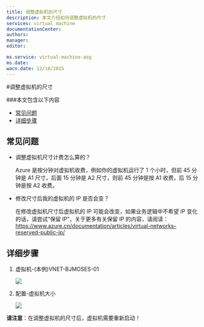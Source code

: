 ```yaml
---
title: 调整虚拟机的尺寸
description: 本文介绍如何调整虚拟机的尺寸
services: virtual machine
documentationCenter: 
authors: 
manager: 
editor: 

ms.service: virtual-machine-aog
ms.date: 
wacn.date: 12/18/2015
---
```


#调整虚拟机的尺寸

###本文包含以下内容

- [常见问题](#faq)
- [详细步骤](#detail)

## <a id="faq"></a>常见问题

- 调整虚拟机尺寸计费怎么算的？

    Azure 是按分钟对虚拟机收费，例如你的虚拟机运行了 1 个小时，但前 45 分钟是 A1 尺寸，后面 15 分钟是 A2 尺寸，则前 45 分钟是按 A1 收费，后 15 分钟是按 A2 收费。

- 修改尺寸后我的虚拟机的 IP 是否会变？

    在修改虚拟机尺寸后虚拟机的 IP 可能会改变，如果业务逻辑中不希望 IP 变化的话，请尝试“保留 IP”，关于更多有关保留 IP 的内容，请阅读：https://www.azure.cn/documentation/articles/virtual-networks-reserved-public-ip/

## <a id="detail"></a>详细步骤

1. 虚拟机-(本例)VNET-BJMOSES-01

    ![](./media/aog-virtual-machine-how-to-reset-vm-size/choose-vm.png)

2. 配置-虚拟机大小

    ![](./media/aog-virtual-machine-how-to-reset-vm-size/reset-vm-size.png)

**请注意**：在调整虚拟机的尺寸后，虚拟机需要重新启动！


